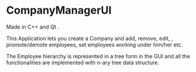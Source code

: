 # CompanyManagerUI

Made in C++ and Qt .

This Application lets you create a Company and add, remove, edit, , promote/demote employees, set employees working under him/her etc.

The Employee hierarchy is represented in a tree form in the GUI and all the functionalities are implemented with n-ary tree data structure.


